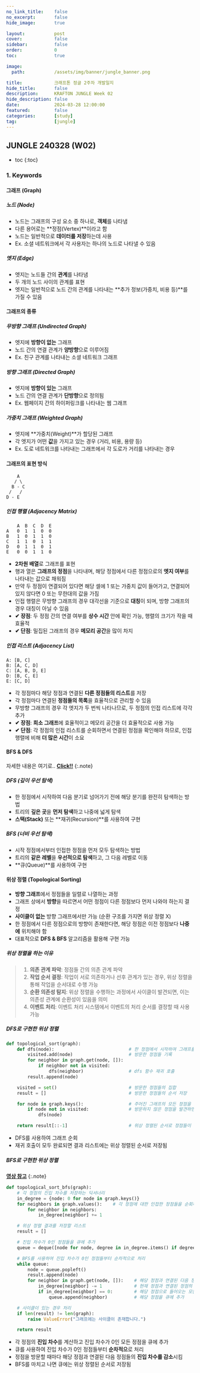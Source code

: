 ```yaml
---
no_link_title:    false
no_excerpt:       false
hide_image:       true

layout:           post
cover:            false
sidebar:          false
order:            0      
toc:              true

image:
  path:           /assets/img/banner/jungle_banner.png

title:            크래프톤 정글 2주차 개발일지
hide_title:       false
description:      KRAFTON JUNGLE Week 02
hide_description: false
date:             2024-03-28 12:00:00
featured:         false
categories:       [study]
tag:              [jungle]
---
```


## JUNGLE 240328 (W02)

* toc
{:toc}

### 1. Keywords
#### 그래프 (Graph)
##### 노드 (Node)
- 노드는 그래프의 구성 요소 중 하나로, **객체**를 나타냄
- 다른 용어로는 **정점(Vertex)**이라고 함
- 노드는 일반적으로 **데이터를 저장**하는데 사용
- Ex. 소셜 네트워크에서 각 사용자는 하나의 노드로 나타낼 수 있음

##### 엣지 (Edge)
- 엣지는 노드들 간의 **관계**를 나타냄
- 두 개의 노드 사이의 관계를 표현
- 엣지는 일반적으로 노드 간의 관계를 나타내는 **추가 정보(가중치, 비용 등)**를 가질 수 있음

#### 그래프의 종류
##### 무방향 그래프 (Undirected Graph)
- 엣지에 **방향이 없는** 그래프
- 노드 간의 연결 관계가 **양방향**으로 이루어짐
- Ex. 친구 관계를 나타내는 소셜 네트워크 그래프

##### 방향 그래프 (Directed Graph)
- 엣지에 **방향이 있는** 그래프
- 노드 간의 연결 관계가 **단방향**으로 정의됨
- Ex. 웹페이지 간의 하이퍼링크를 나타내는 웹 그래프

##### 가중치 그래프 (Weighted Graph)
- 엣지에 **가중치(Weight)**가 할당된 그래프
- 각 엣지가 어떤 **값**을 가지고 있는 경우 (거리, 비용, 용량 등)
- Ex. 도로 네트워크를 나타내는 그래프에서 각 도로가 거리를 나타내는 경우

#### 그래프의 표현 방식
```
    A
   / \
  B - C
 /   /
D - E
```

##### 인접 행렬 (Adjacency Matrix)
```
    A  B  C  D  E
A   0  1  1  0  0
B   1  0  1  1  0
C   1  1  0  1  1
D   0  1  1  0  1
E   0  0  1  1  0
```
- **2차원 배열**로 그래프를 표현
- 행과 열은 **그래프의 정점**을 나타내며, 해당 정점에서 다른 정점으로의 **엣지 여부**를 나타내는 값으로 채워짐
- 만약 두 정점이 연결되어 있다면 해당 셀에 1 또는 가중치 값이 들어가고, 연결되어 있지 않다면 0 또는 무한대의 값을 가짐
- 인접 행렬은 무방향 그래프의 경우 대각선을 기준으로 **대칭**이 되며, 방향 그래프의 경우 대칭이 아닐 수 있음
- **✔ 장점**: 두 정점 간의 연결 여부를 **상수 시간** 안에 확인 가능, 행렬의 크기가 작을 때 효율적
- **✔ 단점**: 밀집된 그래프의 경우 **메모리 공간**을 많이 차지

##### 인접 리스트 (Adjacency List)
```
A: [B, C]
B: [A, C, D]
C: [A, B, D, E]
D: [B, C, E]
E: [C, D]
```
- 각 정점마다 해당 정점과 연결된 **다른 정점들의 리스트**를 저장
- 각 정점마다 연결된 **정점들의 목록**을 효율적으로 관리할 수 있음
- 무방향 그래프의 경우 각 엣지가 두 번씩 나타나므로, 두 정점의 인접 리스트에 각각 추가
- **✔ 장점**: **희소 그래프**에 효율적이고 메모리 공간을 더 효율적으로 사용 가능
- **✔ 단점**: 각 정점의 인접 리스트를 순회하면서 연결된 정점을 확인해야 하므로, 인접 행렬에 비해 **더 많은 시간**이 소요

#### BFS & DFS
자세한 내용은 여기로.. [**Click!!**](https://youjuice.github.io/Posts/Baekjoon_1260/#solution)
{:.note}

##### DFS (깊이 우선 탐색)
- 한 정점에서 시작하여 다음 분기로 넘어가기 전에 해당 분기를 완전히 탐색하는 방법
- 트리의 **깊은 곳**을 **먼저 탐색**하고 나중에 넓게 탐색
- **스택(Stack)** 또는 **재귀(Recursion)**를 사용하여 구현

##### BFS (너비 우선 탐색)
- 시작 정점에서부터 인접한 정점을 먼저 모두 탐색하는 방법
- 트리의 **같은 레벨**을 **우선적으로 탐색**하고, 그 다음 레벨로 이동
- **큐(Queue)**를 사용하여 구현

#### 위상 정렬 (Topological Sorting)
- **방향 그래프**에서 정점들을 일렬로 나열하는 과정
- 그래프 상에서 **방향**을 따르면서 어떤 정점이 다른 정점보다 먼저 나와야 하는지 결정
- **사이클이 없는** 방향 그래프에서만 가능 (순환 구조를 가지면 위상 정렬 X)
- 한 정점에서 다른 정점으로의 방향이 존재한다면, 해당 정점은 이전 정점보다 **나중에** 위치해야 함
- 대표적으로 **DFS & BFS** 알고리즘을 활용해 구현 가능

##### 위상 정렬을 하는 이유
> 1. **의존 관계 파악**: 정점들 간의 의존 관계 파악
> 2. **작업 순서 결정**: 작업이 서로 의존하거나 선후 관계가 있는 경우, 위상 정렬을 통해 작업을 순서대로 수행 가능
> 3. **순환 의존성 탐지**: 위상 정렬을 수행하는 과정에서 사이클이 발견되면, 이는 의존성 관계에 순환성이 있음을 의미
> 4. **이벤트 처리**: 이벤트 처리 시스템에서 이벤트의 처리 순서를 결정할 때 사용 가능

##### DFS로 구현한 위상 정렬
```python
def topological_sort(graph):
    def dfs(node):                            # 한 정점에서 시작하여 그래프를 깊이 우선 탐색
        visited.add(node)                     # 방문한 정점들 기록
        for neighbor in graph.get(node, []):
            if neighbor not in visited: 
                dfs(neighbor)                 # dfs 함수 재귀 호출
        result.append(node)

    visited = set()                           # 방문한 정점들의 집합
    result = []                               # 방문한 정점들의 순서 저장

    for node in graph.keys():                 # 주어진 그래프의 모든 정점을 순회
        if node not in visited:               # 방문하지 않은 정점을 발견하면 DFS 시작
            dfs(node)

    return result[::-1]                       # 위상 정렬된 순서로 정점들이 담겨있음 (역순으로 반환)
```
- DFS를 사용하여 그래프 순회
- 재귀 호출이 모두 완료되면 결과 리스트에는 위상 정렬된 순서로 저장됨

##### BFS로 구현한 위상 정렬
[**영상 참고**](https://youtu.be/qzfeVeajuyc?si=Yxe3ihBPmWA_jBaa)
{:.note}

```python
def topological_sort_bfs(graph):
    # 각 정점의 진입 차수를 저장하는 딕셔너리
    in_degree = {node: 0 for node in graph.keys()}
    for neighbors in graph.values():    # 각 정점에 대한 인접한 정점들을 순회하고, 각 정점의 진입 차수 증가
        for neighbor in neighbors:
            in_degree[neighbor] += 1

    # 위상 정렬 결과를 저장할 리스트
    result = []

    # 진입 차수가 0인 정점들을 큐에 추가
    queue = deque([node for node, degree in in_degree.items() if degree == 0])

    # BFS를 사용하여 진입 차수가 0인 정점들부터 순차적으로 처리
    while queue:
        node = queue.popleft()
        result.append(node)
        for neighbor in graph.get(node, []):    # 해당 정점과 연결된 다음 정점들을 순회
            in_degree[neighbor] -= 1            # 현재 정점과 연결된 정점의 진입 차수를 1 감소
            if in_degree[neighbor] == 0:        # 해당 정점으로 들어오는 모든 엣지를 방문한 경우,  
                queue.append(neighbor)          # 해당 정점을 큐에 추가

    # 사이클이 있는 경우 처리
    if len(result) != len(graph):
        raise ValueError("그래프에는 사이클이 존재합니다.")

    return result
```
- 각 정점의 **진입 차수**를 계산하고 진입 차수가 0인 모든 정점을 큐에 추가
- 큐를 사용하여 진입 차수가 0인 정점들부터 **순차적으**로 처리
- 정점을 방문할 때마다 해당 정점과 연결된 다음 정점들의 **진입 차수를 감소**시킴
- BFS를 마치고 나면 큐에는 위상 정렬된 순서로 저장됨
